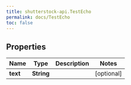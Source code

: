 ```yaml
---
title: shutterstock-api.TestEcho
permalink: docs/TestEcho
toc: false
---
```


## Properties

Name | Type | Description | Notes
------------ | ------------- | ------------- | -------------
**text** | **String** |  | [optional] 


